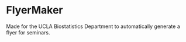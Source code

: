 # FlyerMaker

Made for the UCLA Biostatistics Department to automatically generate a flyer for seminars.
